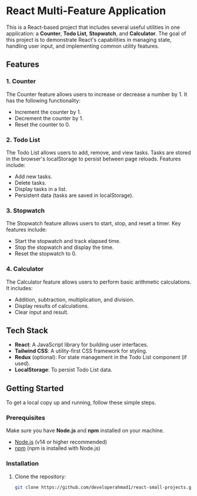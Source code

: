 # React Multi-Feature Application

This is a React-based project that includes several useful utilities in one application: a **Counter**, **Todo List**, **Stopwatch**, and **Calculator**. The goal of this project is to demonstrate React's capabilities in managing state, handling user input, and implementing common utility features.

## Features

### 1. **Counter**
The Counter feature allows users to increase or decrease a number by 1. It has the following functionality:
- Increment the counter by 1.
- Decrement the counter by 1.
- Reset the counter to 0.

### 2. **Todo List**
The Todo List allows users to add, remove, and view tasks. Tasks are stored in the browser's localStorage to persist between page reloads. Features include:
- Add new tasks.
- Delete tasks.
- Display tasks in a list.
- Persistent data (tasks are saved in localStorage).

### 3. **Stopwatch**
The Stopwatch feature allows users to start, stop, and reset a timer. Key features include:
- Start the stopwatch and track elapsed time.
- Stop the stopwatch and display the time.
- Reset the stopwatch to 0.

### 4. **Calculator**
The Calculator feature allows users to perform basic arithmetic calculations. It includes:
- Addition, subtraction, multiplication, and division.
- Display results of calculations.
- Clear input and result.

## Tech Stack
- **React**: A JavaScript library for building user interfaces.
- **Tailwind CSS**: A utility-first CSS framework for styling.
- **Redux** (optional): For state management in the Todo List component (if used).
- **LocalStorage**: To persist Todo List data.

## Getting Started

To get a local copy up and running, follow these simple steps.

### Prerequisites
Make sure you have **Node.js** and **npm** installed on your machine.

- [Node.js](https://nodejs.org/) (v14 or higher recommended)
- [npm](https://www.npmjs.com/) (npm is installed with Node.js)

### Installation
1. Clone the repository:
   ```bash
   git clone https://github.com/developerahmad1/react-small-projects.git
